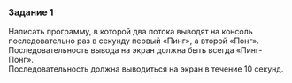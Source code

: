 ### Задание 1  
Написать программу, в которой два потока выводят на консоль последовательно раз в
секунду первый «Пинг», а второй «Понг».  </br>
Последовательность вывода на экран должна быть всегда «Пинг-Понг». </br>
Последовательность должна выводиться на экран в течение 10 секунд. </br>